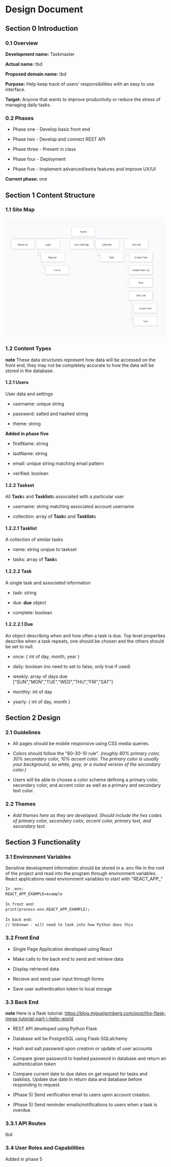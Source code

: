 # Design Document

## Section 0 Introduction

### 0.1 Overview

__Development name:__ Taskmaster

__Actual name:__ tbd

__Proposed domain name:__ tbd

__Purpose:__ Help keep track of users' responsibilities with an easy to use interface.

__Target:__ Anyone that wants to improve productivity or reduce the stress of managing daily tasks.

### 0.2 Phases

  * Phase one - Develop basic front end
  
  * Phase two - Develop and connect REST API

  * Phase three - Present in class
  
  * Phase four - Deployment
  
  * Phase five - Implement advanced/extra features and improve UX/UI
  
 __Current phase:__ one
  
## Section 1 Content Structure

### 1.1 Site Map

 ![sitemap](https://github.com/zrromano/taskmaster/blob/master/src/images/map.png?raw=true)
 
### 1.2 Content Types

__note__ These data structures represent how data will be accessed on the front end, they may not be completely accurate to how the data will be stored in the database.
 
#### 1.2.1 Users

User data and settings

 * username: unique string
 
 * password: salted and hashed string
 
 * theme: string
 
 __Added in phase five__
 
 * firstName: string
 
 * lastName: string
 
 * email: unique string matching email pattern
 
 * verified: boolean
 
 
#### 1.2.2 Taskset

All **Task**s and **Tasklist**s associated with a particular user

 * username: string matching associated account username
 
 * collection: array of **Task**s and **Tasklist**s
 

#### 1.2.2.1 Tasklist

A collection of similar tasks

 * name: string unqiue to taskset
 
 * tasks: array of **Task**s
 
#### 1.2.2.2 Task

A single task and associated information

 * task: string
 
 * due: **due** object
 
 * complete: boolean
 
#### 1.2.2.2.1 Due

An object describing when and how often a task is due. Top level properties describe when a task repeats, one should be chosen and the others should be set to null.

 * once: { int of day, month, year }
 
 * daily: boolean (no need to set to false, only true if used)
 
 * weekly: array of days due ["SUN","MON","TUE","WED","THU","FRI","SAT"]
 
 * monthly: int of day
 
 * yearly: { int of day, month }
 
## Section 2 Design
 
### 2.1 Guidelines

* All pages should be mobile responsive using CSS media queries.

* Colors should follow the "60-30-10 rule". *(roughly 60% primary color, 30% secondary color, 10% accent color. The primary color is usually your background, so white, grey, or a muted version of the secondary color.)*

* Users will be able to choose a color scheme defining a primary color, secondary color, and accent color as well as a primary and secondary text color.

### 2.2 Themes

* *Add themes here as they are developed. Should include the hex codes of primary color, secondary color, accent color, primary text, and secondary text.*

## Section 3 Functionality

### 3.1 Environment Variables

Sensitive development information should be stored in a .env file in the root of the project and read into the program through environment variables. React applications need environment variables to start with "REACT_APP_"

```
In .env:
REACT_APP_EXAMPLE=example

In front end:
print(process.env.REACT_APP_EXAMPLE);

In back end:
// Unknown - will need to look into how Python does this
```

### 3.2 Front End

 * Single Page Application developed using React

 * Make calls to the back end to send and retrieve data
 
 * Display retrieved data
 
 * Recieve and send user input through forms
 
 * Save user authentication token to local storage

### 3.3 Back End

**note** Here is a flask tutorial: https://blog.miguelgrinberg.com/post/the-flask-mega-tutorial-part-i-hello-world

 * REST API developed using Python Flask
 
 * Database will be PostgreSQL using Flask-SQLalchemy

 * Hash and salt password upon creation or update of user accounts
 
 * Compare given password to hashed password in database and return an authentication token
 
 * Compare current date to due dates on get request for tasks and tasklists. Update due date in return data and database before responding to request.
 
 * (Phase 5) Send verification email to users upon account creation.
 
 * (Phase 5) Send reminder emails/notifications to users when a task is overdue.
 
### 3.3.1 API Routes

tbd

### 3.4 User Roles and Capabilities

Added in phase 5
